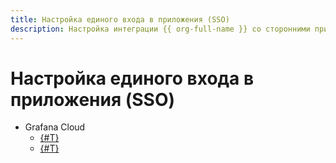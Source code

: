 ```yaml
---
title: Настройка единого входа в приложения (SSO)
description: Настройка интеграции {{ org-full-name }} со сторонними приложениями по стандартам SAML и OIDC.
---
```


#  Настройка единого входа в приложения (SSO)

* Grafana Cloud
   * [{#T}](./grafana/saml-grafana.md)
   * [{#T}](./grafana/oidc-grafana.md)
